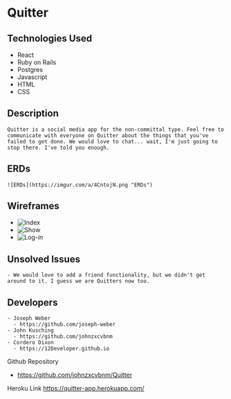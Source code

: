 # Quitter

## Technologies Used
  - React
  - Ruby on Rails
  - Postgres
  - Javascript
  - HTML
  - CSS

## Description
    Quitter is a social media app for the non-committal type. Feel free to communicate with everyone on Quitter about the things that you've failed to get done. We would love to chat... wait, I'm just going to stop there. I've told you enough.

## ERDs
    ![ERDs](https://imgur.com/a/4CntojN.png "ERDs")

## Wireframes
* ![Index](https://imgur.com/eWUutEv.png "Index")
* ![Show](https://i.imgur.com/K4szA2q.png "Show")
* ![Log-in](https://imgur.com/6I2mbFl.png "Log-in")

## Unsolved Issues
    - We would love to add a friend functionality, but we didn't get around to it. I guess we are Quitters now too.

## Developers
    - Joseph Weber
      - https://github.com/joseph-weber
    - John Kusching
      - https://github.com/johnzxcvbnm
    - Cordero Dixon
      - https://12Developer.github.io


Github Repository
  - https://github.com/johnzxcvbnm/Quitter

Heroku Link
https://quitter-app.herokuapp.com/
